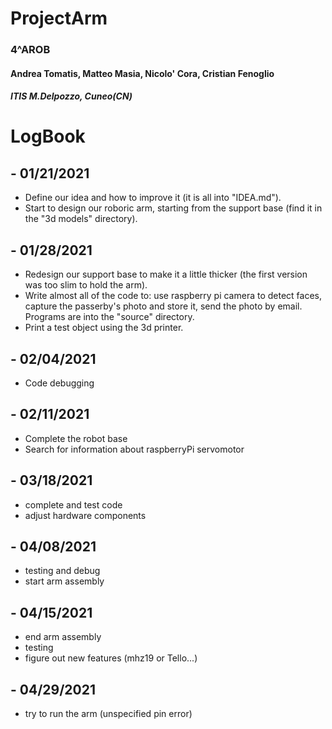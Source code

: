 # ProjectArm
### 4^AROB
#### Andrea Tomatis, Matteo Masia, Nicolo' Cora, Cristian Fenoglio
##### ITIS M.Delpozzo, Cuneo(CN)


# LogBook

## - **01/21/2021**
+ Define our idea and how to improve it (it is all into "IDEA.md").
+ Start to design our roboric arm, starting from the support base (find it in the "3d models" directory).

## - **01/28/2021**
+ Redesign our support base to make it a little thicker (the first version was too slim to hold the arm).
+ Write almost all of the code to: use raspberry pi camera to detect faces, capture the passerby's photo and store it, send the photo by email.
  Programs are into the "source" directory.
+ Print a test object using the 3d printer.

## - **02/04/2021**
+ Code debugging

## - **02/11/2021**
+ Complete the robot base
+ Search for information about raspberryPi servomotor

## - **03/18/2021**
+ complete and test code
+ adjust hardware components

## - **04/08/2021**
+ testing and debug
+ start arm assembly

## - **04/15/2021**
+ end arm assembly
+ testing
+ figure out new features (mhz19 or Tello...)

## - **04/29/2021**
+ try to run the arm (unspecified pin error)
